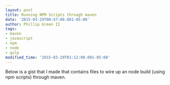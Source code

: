 ```yaml
---
layout: post
title: Running NPM Scripts through maven
date: '2015-03-29T00:47:00.001-05:00'
author: Phillip Green II
tags:
- maven
- javascript
- npm
- node
- gulp
modified_time: '2015-03-29T01:12:00.001-05:00'
---
```


Below is a gist that I made that contains files to wire up an node build (using npm scripts) through maven.

<script src="https://gist.github.com/phillipgreenii/7c954e3c3911e5c32bd0.js"></script>
